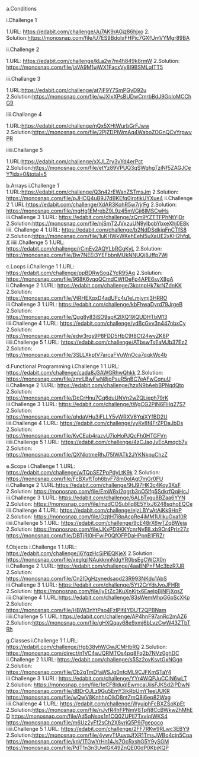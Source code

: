 a.Conditions

 i.Challenge 1
 
   1.URL: https://edabit.com/challenge/Ju7AK9rAGjz86hjxo
   2. Solution:https://monosnap.com/file/U7ES9BdoIxFHPjc7GXfUmVYMgr89BA
  
 ii.Challenge 2
 
   1.URL: https://edabit.com/challenge/kLa2w7m4h849k8rmW
   2.Solution: https://monosnap.com/file/jaVA9M1ujWX1FacxVy8l9BSMLqITT5
  
 iii.Challange 3
 
   1.URL:https://edabit.com/challenge/at7jF9Y7SmPGyD92u
   2.Solution:https://monosnap.com/file/wJXlxXPsBUDwCmrbBdJ9GpIoMCChG9
  
 iiii.Challange 4
 
   1.URL:https://edabit.com/challenge/nQx5XHtWurbGrFJww
   2.Solution:https://monosnap.com/file/2PjZDPlWmAq4WaboZOGnQCvYrpwvPR
  
 iiiii.Challange 5
 
   1.URL:https://edabit.com/challenge/xXJLZry3vYd4erPct
   2.Solution:https://monosnap.com/file/etYz89VPUQ3qSWqhgTziNf5ZAGJCeY?idx=0&total=5
  
		
b.Arrays
 	i.Challenge 1
	  	1.URL:https://edabit.com/challenge/Q3n42rEWanZSTmsJm
  		2.Solution: https://monosnap.com/file/pJHCQ4uB9J7dBKEfq0lrotikUYXue4
 	ii.Challenge 2
  		1.URL:https://edabit.com/challenge/XdAR3KohR5w7rjrFg
  		2.Solution: https://monosnap.com/file/mgHg1EMrebZ9L9z45mVGji6IMSCwHs
 	iii.Challenge 3
  		1.URL: https://edabit.com/challenge/zQm9YZTTFPhNtYjDr
  		2.Solution:https://monosnap.com/file/njSmT2JVxzuUN9ylbobYbxeXhj0E8k
 	iiii. Challenge 4
  		1.URL: https://edabit.com/challenge/b2NdDSdkjqFnCTfS8
  		2.Solution:https://monosnap.com/file/1uKHWkWKehEehI5uXaUE2xKH2hfqLX
 	iiiii.Challenge 5
  		1.URL: https://edabit.com/challenge/rCmEy2AQYLbRGgKyL
  		2.Solution: https://monosnap.com/file/Bw7NEEi3YEFbbnMUkNNUQj8Jffp7Wj
		
c.Loops
	 i.Challenge 1 
  		1.URL: https://edabit.com/challenge/ppBDRwSoqZYcR95Aq
  		2.Solution: https://monosnap.com/file/968K6vqqQCmdCWfOeFp4APE6svX8gA
 	ii.Challenge 2
  		1.URL: https://edabit.com/challenge/3kcrnpHk7krNZdnKK
  		2.Solution: https://monosnap.com/file/VtRHEXqxD4adUFc4u1eLmjvmj3HRRO
 	iii.Challenge 3
  		1.URL: https://edabit.com/challenge/kbFhwaDyrd79JrgeB
  		2.Solution: https://monosnap.com/file/Qgg8y83iSO9apK2lXQ19lQUDHTbM13
 	iiii.Challenge 4
  		1.URL: https://edabit.com/challenge/ydBcGvv3n447nbxCy
  		2.Solution: https://monosnap.com/file/edw3rqs9P8FDD5HbC9f8Ct24wvZK8P
 	iiiii.Challenge 5
		1.URL: https://edabit.com/challenge/ATbswTsEaMJb37Ez2
  		2.Solution: https://monosnap.com/file/3SLLXkptV7arcaFVuWnOca7qqkWc4b
		
d.Functional Programming
 	i.Challenge 1
  		1.URL: https://edabit.com/challenge/cada8J3AWGRhwQhkk
 		2.Solution: https://monosnap.com/file/zmrLBwFwN8joPsuR5nBC7eAFwCqnuU
 	ii.Challenge 2
  		1.URL: https://edabit.com/challenge/hzxN9bAebBPNqdQto
  		2.Solution: https://monosnap.com/file/DcCrHnu7Cq6duUNVn2wZQLieph79rK
 	iii.Challenge 3
  		1.URL: https://edabit.com/challenge/tWgCG2PjN6FHq27S7
  		2.Solution: https://monosnap.com/file/qhdaVHu3iFLLY5yWRXV6YqjXYfBD2U
 	iiii.Challenge 4
  		1.URL: https://edabit.com/challenge/yyKv8f4FrZPDaJbDs
  		2.Solution: https://monosnap.com/file/KvCEab4razvU7ioHoPJQcFh0HTGFVn
 	iiiii.Challenge 5
  		1.URL: https://edabit.com/challenge/4zCJaqJvEcAmqcb7y
  		2.Solution: https://monosnap.com/file/QXNlotmeRhJ75IWATk2JYKNkpuChzZ
		
e.Scope
 	i.Challenge 1
  		1.URL: https://edabit.com/challenge/wTQpSEZPpPdyLtK9k
  		2.Solution: https://monosnap.com/file/FcBXvftToh6bvF78m0olAgt7mGr0FU
 	ii.Challenge 2
  		1.URL:https://edabit.com/challenge/9tJ97HK3c4Koy3KsF
  		2.Solution: https://monosnap.com/file/EmW8xl2qgrb3nO5lfp5SdkrfQqiHcJ
 	iii.Challenge 3
  		1.URL: https://edabit.com/challenge/6ALbTxgu8BZaa6YYN
  		2.Solution: https://monosnap.com/file/mzdCOSubllq8E5YlxJ6248sqhoEQCe
 	iiii.Challenge 4
  		1.URL: https://edabit.com/challenge/ejzLBYvAtAiKk9HnP
  		2.Solution: https://monosnap.com/file/GzjtH7i8pAcpRe4jMM1UIlkuGxa10R
 	iiiii.Challenge 5
  		1.URL: https://edabit.com/challenge/9cE48rX6wTZqBWeia
  		2.Solution: https://monosnap.com/file/JKxPD9KKYcnrNvBlLxb9Or4Prlz27z
	      		    https://monosnap.com/file/DBTjRI0HFwiP0QfOFPDaHPpnB1FRZr
			    
f.Objects
 	i.Challenge 1
  		1.URL: https://edabit.com/challenge/i6YqzHcSiPiEQKjeX
  		2.Solution: https://monosnap.com/file/xeglqjlNAukknnNdgYR0bsEgCWCX0n
 	ii.Challenge 2
  		1.URL: https://edabit.com/challenge/4aaBNPnFMc3bzR7JR
  		2.Solution: https://monosnap.com/file/Cn2IDgHzynedsaod23R993NKdu1AbS
 	iii.Challenge 3
  		1.URL: https://edabit.com/challenge/5Yt2CrYdrJvoJFHRt
  		2.Solution: https://monosnap.com/file/jyEtZc3KuXnKjtx6EaelpBjNFjXqsZ
 	iiii.Challenge 4
  		1.URL:https://edabit.com/challenge/83sWemMhpG6pScXKp
  		2.Solution: https://monosnap.com/file/HBWj3nYtPso4FzIPlf4YDUT2QPBNam
 	iiiii.Challenge 5
  		1.URL:https://edabit.com/challenge/AP4hnF97anRc2mAZ6
  		2.Solution:https://monosnap.com/file/gHXQqav68e9xmj6bLvzCwW43ZTbTRh
		
g.Classes
 	i.Challenge 1
  		1.URL: https://edabit.com/challenge/Hgb38yhWGwJCMHbRQ
  		2.Solution: https://monosnap.com/direct/n1VC4wJQRMTOs4pq8Fq2b7NVz0ghDC
 	ii.Challenge 2
  		1.URL: https://edabit.com/challenge/s5Sz2ovKsvtGxNGgn
  		2.Solution: https://monosnap.com/file/Cb2gTmDfaWSJg0nfcML9CJFKmSTaY4
 	iii.Challenge 3 
  		1.URL: https://edabit.com/challenge/YYr4WQPJuCCiN6wLT
  		2.Solution: https://monosnap.com/file/1eCF8lduqIEwmcaUiisFJKSd2iPDwN
              		    https://monosnap.com/file/dBDrOJLz9Gu5EmY3ikRbUmY1eeUUKR
             		    https://monosnap.com/file/wQwV8KnhhpOlkD8ntZmQ8i6ep82Wxg
 	iiii.Challenge 4
  		1.URL: https://edabit.com/challenge/WyuiphFcBXZSoKpEt
  		2.Solution:https://monosnap.com/file/nJvfR4hFPNmV8Tpfj8CcBWkwZhMhED
	      		   https://monosnap.com/file/Ad5qNsqs1n1CQ0ZUPII7TxvIqlWKS4
	      		   https://monosnap.com/file/m6Uz2yFf2sCh2X8vriQ5P9i7gepoco
 	iiiii.Challenge 5
  		1.URL: https://edabit.com/challenge/2FF7RKw9RLwc3EBY9
  		2.Solution:https://monosnap.com/file/4ywvTfAuvqJfXR1TmsJWBo4cjn5Cpa
	     		   https://monosnap.com/file/knV1TGwYrHn14Js7OcRxshG5Y9ySGM
	     		   https://monosnap.com/file/PdT1n3n3UwlGK49ZnQE00dP0KbjKQP

